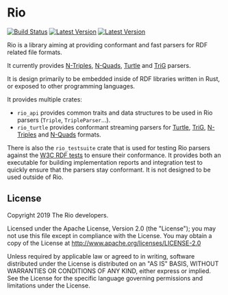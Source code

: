 Rio
===


[![Build Status](https://travis-ci.org/Tpt/rio.svg?branch=master)](https://travis-ci.org/Tpt/rio)
[![Latest Version](https://img.shields.io/crates/v/rio_api.svg)](https://crates.io/crates/rio_api)
[![Latest Version](https://img.shields.io/crates/v/rio_turtle.svg)](https://crates.io/crates/rio_turtle)

Rio is a library aiming at providing conformant and fast parsers for RDF related file formats.

It currently provides [N-Triples](https://www.w3.org/TR/n-triples/), [N-Quads](https://www.w3.org/TR/n-quads/), [Turtle](https://www.w3.org/TR/turtle/) and [TriG](https://www.w3.org/TR/trig/) parsers.

It is design primarily to be embedded inside of RDF libraries written in Rust, or exposed to other programming languages.

It provides multiple crates:
* `rio_api` provides common traits and data structures to be used in Rio parsers (`Triple`, `TripleParser`...).
* `rio_turtle` provides conformant streaming parsers for [Turtle](https://www.w3.org/TR/turtle/), [TriG](https://www.w3.org/TR/trig/), [N-Triples](https://www.w3.org/TR/n-triples/) and [N-Quads](https://www.w3.org/TR/n-quads/) formats.

There is also the `rio_testsuite` crate that is used for testing Rio parsers against the [W3C RDF tests](http://w3c.github.io/rdf-tests/) to ensure their conformance.
It provides both an executable for building implementation reports and integration test to quickly ensure that the parsers stay conformant.
It is not designed to be used outside of Rio.


## License

Copyright 2019 The Rio developers.

Licensed under the Apache License, Version 2.0 (the "License");
you may not use this file except in compliance with the License.
You may obtain a copy of the License at http://www.apache.org/licenses/LICENSE-2.0

Unless required by applicable law or agreed to in writing, software
distributed under the License is distributed on an "AS IS" BASIS,
WITHOUT WARRANTIES OR CONDITIONS OF ANY KIND, either express or implied.
See the License for the specific language governing permissions and
limitations under the License.
